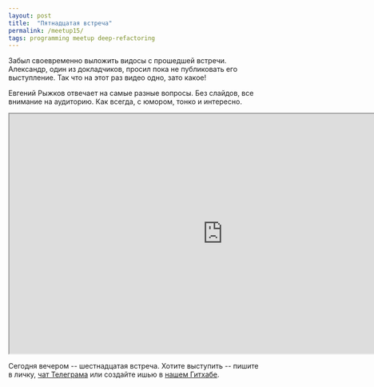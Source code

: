 ```yaml
---
layout: post
title:  "Пятнадцатая встреча"
permalink: /meetup15/
tags: programming meetup deep-refactoring
---
```


[url-telegram]: https://telegram.me/deeprefactoring
[url-github]: https://github.com/deeprefactoring/deeprefactoring.github.io/issues

Забыл своевременно выложить видосы с прошедшей встречи. Александр, один из
докладчиков, просил пока не публиковать его выступление. Так что на этот раз
видео одно, зато какое!

Евгений Рыжков отвечает на самые разные вопросы. Без слайдов, все внимание на
аудиторию. Как всегда, с юмором, тонко и интересно.

<iframe width="854" height="480" src="https://www.youtube.com/embed/S2i4yP4l0tU"
allowfullscreen></iframe>

Сегодня вечером -- шестнадцатая встреча. Хотите выступить -- пишите в личку,
[чат Телеграма][url-telegram] или создайте ишью в [нашем Гитхабе][url-github].
